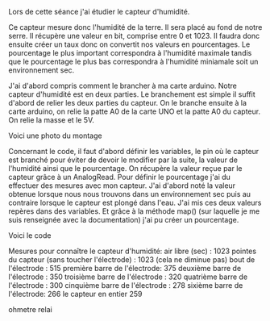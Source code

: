 

Lors de cette séance j'ai étudier le capteur d'humidité.

Ce capteur mesure donc l'humidité de la terre. Il sera placé au fond de notre serre.
Il récupère une valeur en bit, comprise entre 0 et 1023. Il faudra donc ensuite créer un taux donc on convertit nos valeurs en pourcentages. 
Le pourcentage le plus important correspondra à l'humidité maximale tandis que le pourcentage le plus bas correspondra à l'humidité miniamale soit un environnement sec.


J'ai d'abord compris comment le brancher à ma carte arduino. Notre capteur d'humidité est en deux parties.
Le branchement est simple il suffit d'abord de relier les deux parties du capteur. 
On le branche ensuite à la carte arduino, on relie la patte A0 de la carte UNO et la patte A0 du capteur. On relie la masse et le 5V.

Voici une photo du montage 

Concernant le code, il faut d'abord définir les variables, le pin où le capteur est branché pour éviter de devoir le modifier par la suite, la valeur de l'humidité ainsi que le pourcentage.
On récupère la valeur reçue par le capteur grâce à un AnalogRead. 
Pour définir le pourcentage j'ai du effectuer des mesures avec mon capteur. J'ai d'abord noté la valeur obtenue lorsque nous nous trouvons dans un environnement sec puis au contraire lorsque le capteur est plongé dans l'eau. J'ai mis ces deux valeurs repères dans des variables.
Et grâce à la méthode map() (sur laquelle je me suis renseignée avec la documentation) j'ai pu créer un pourcentage.

Voici le code 



Mesures pour connaître le capteur d'humidité:
air libre (sec) : 1023
pointes du capteur (sans toucher l'électrode) : 1023 (cela ne diminue pas)
bout de l'électrode : 515
première barre de l'électrode: 375
deuxième barre de l'électrode : 350
troisième barre de l'électrode : 320
quatrième barre de l'électrode : 300
cinquième barre de l'électrode : 278
sixième barre de l'électrode: 266
le capteur en entier 259





ohmetre
relai






